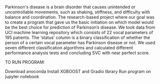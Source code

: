 Parkinson's disease is a brain disorder that causes unintended or uncontrollable movements, such as shaking, stiffness, and difficulty with balance and coordination. The research-based project where our goal was to create a program that gave us the basic initiation on which model would be the best choice for prediction of Parkinson’s disease. We took data from UCI machine learning repository which consists of 22 vocal parameters of 195 patients. The ‘status’ column is a binary classification of whether the person of a certain vocal parameter has Parkinson disease or not. We used seven different classification algorithms and calculated different performance analysis tests and concluding SVC with near perfect score.

TO RUN PROGRAM:

Download anoconda
Install XGBOOST and Gradio library
Run program on jupyter notebook
